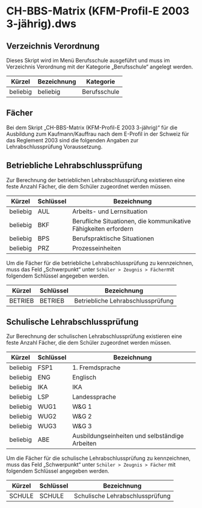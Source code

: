 # CH-BBS-Matrix (KFM-Profil-E 2003 3-jährig).dws

## Verzeichnis Verordnung

Dieses Skript wird im Menü Berufsschule ausgeführt und muss im Verzeichnis Verordnung mit der Kategorie „Berufsschule“ angelegt werden.

|Kürzel|Bezeichnung|Kategorie|
|--|--|--|
|beliebig|beliebig|Berufsschule|

## Fächer

Bei dem Skript „CH-BBS-Matrix (KFM-Profil-E 2003 3-jährig)“ für die Ausbildung zum Kaufmann/Kauffrau nach dem E-Profil in der Schweiz für das Reglement 2003 sind die folgenden Angaben zur Lehrabschlussprüfung Voraussetzung.

## Betriebliche Lehrabschlussprüfung

Zur Berechnung der betrieblichen Lehrabschlussprüfung existieren eine feste Anzahl Fächer, die dem Schüler zugeordnet werden müssen. 

|Kürzel|	Schlüssel|	Bezeichnung|
|--|--|--|
|beliebig|	AUL	|Arbeits- und Lernsituation|
|beliebig|	BKF	|Berufliche Situationen, die kommunikative Fähigkeiten erfordern|
|beliebig|	BPS	|Berufspraktische Situationen|
|beliebig|	PRZ	|Prozesseinheiten|


Um die Fächer für die betriebliche Lehrabschlussprüfung zu kennzeichnen, muss das Feld „Schwerpunkt“ unter ```Schüler > Zeugnis > Fächer```mit folgendem Schlüssel angegeben werden.

|Kürzel	|Schlüssel	|Bezeichnung|
|--|--|--|
|BETRIEB|BETRIEB|Betriebliche Lehrabschlussprüfung|

## Schulische Lehrabschlussprüfung

Zur Berechnung der schulischen Lehrabschlussprüfung existieren eine feste Anzahl Fächer, die dem Schüler zugeordnet werden müssen. 

|Kürzel	|Schlüssel|	Bezeichnung|
|--|--|--|
|beliebig|	FSP1	|1. Fremdsprache|
|beliebig|	ENG	|Englisch|
|beliebig|	IKA	|IKA|
|beliebig|	LSP	|Landessprache|
|beliebig|	WUG1|	W&G 1|
|beliebig|	WUG2|	W&G 2|
|beliebig|	WUG3|	W&G 3|
|beliebig|	ABE	|Ausbildungseinheiten und selbständige Arbeiten|

Um die Fächer für die schulische Lehrabschlussprüfung zu kennzeichnen, muss das Feld „Schwerpunkt“ unter ```Schüler > Zeugnis > Fächer``` mit folgendem Schlüssel angegeben werden.

|Kürzel	|Schlüssel	|Bezeichnung|
|--|--|--|
|SCHULE	|SCHULE	|Schulische Lehrabschlussprüfung|